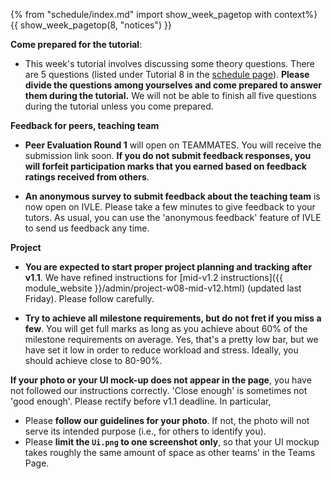 {% from "schedule/index.md" import show_week_pagetop with context%}
{{ show_week_pagetop(8, "notices") }}

**Come prepared for the tutorial**:

* This week's tutorial involves discussing some theory questions. There are 5 questions (listed under Tutorial 8 in the [schedule page](https://nus-cs2103-ay1819s1.github.io/cs2103-website/index.html)). **Please divide the questions among yourselves and come prepared to answer them during the tutorial.** We will not be able to finish all five questions during the tutorial unless you come prepared.


**Feedback for peers, teaching team**

* **Peer Evaluation Round 1** will open on TEAMMATES. You will receive the submission link soon. **If you do not submit feedback responses, you will forfeit participation marks that you earned based on feedback ratings received from others**.

* **An anonymous survey to submit feedback about the teaching team** is now open on IVLE. Please take a few minutes to give feedback to your tutors. As usual, you can use the 'anonymous feedback' feature of IVLE to send us feedback any time.

**Project**

* **You are expected to start proper project planning and tracking after v1.1**. We have refined instructions for [mid-v1.2 instructions]({{ module_website }}/admin/project-w08-mid-v12.html) (updated last Friday). Please follow carefully.

* **Try to achieve all milestone requirements, but do not fret if you miss a few**.  You will get full marks as long as you achieve about 60% of the milestone requirements on average. Yes, that's a pretty low bar, but we have set it low in order to reduce workload and stress. Ideally, you should achieve close to 80-90%.


**If your photo or your UI mock-up does not appear in the page**, you have not followed our instructions correctly. 'Close enough' is sometimes not 'good enough'. Please rectify before v1.1 deadline. In particular,
  * Please **follow our guidelines for your photo**. If not, the photo will not serve its intended purpose (i.e., for others to identify you).
  * Please **limit the `Ui.png` to one screenshot only**, so that your UI mockup takes roughly the same amount of space as other teams' in the Teams Page.